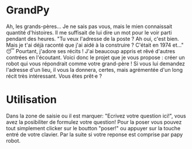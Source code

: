 # GrandPy
Ah, les grands-pères... Je ne sais pas vous, mais le mien connaissait quantité d'histoires. Il me suffisait de lui dire un mot pour le voir parti pendant des heures. "Tu veux l'adresse de la poste ? Ah oui, c'est bien. Mais je t'ai déjà raconté que j'ai aidé à la construire ? C'était en 1974 et..." 😴  Pourtant, j'adore ses récits ! J'ai beaucoup appris et rêvé d'autres contrées en l'écoutant. Voici donc le projet que je vous propose : créer un robot qui vous répondrait comme votre grand-père ! Si vous lui demandez l'adresse d'un lieu, il vous la donnera, certes, mais agrémentée d'un long récit très intéressant. Vous êtes prêt·e ?

<h1>Utilisation</h1>
Dans la zone de saisie ou il est marquer: "Ecrivez votre question ici!", vous avez la posibiliter 
de formulez votre question!
Pour la poser vous pouvez tout simplement clicker sur le boutton "poser!" ou
 appuyer sur la touche entré de votre clavier.
 Par la suite si votre reponse est comprise par papy robot. 